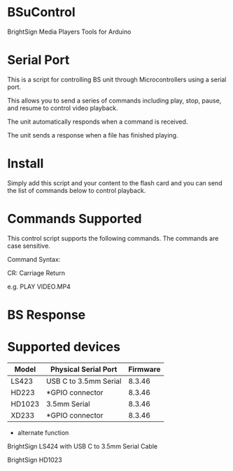 # BSuControl
BrightSign Media Players Tools for Arduino

# Serial Port 

This is a script for controlling BS unit through Microcontrollers using a serial port. 

This allows you to send a series of commands including play, stop, pause, and resume to control video playback.

The unit automatically responds when a command is received. 

The unit sends a response when a file has finished playing.

# Install

Simply add this script and your content to the flash card and you can send the list of commands below to control playback.

# Commands Supported

This control script supports the following commands. The commands are case sensitive.

Command Syntax: <command><space><argument><CR>
  
CR: Carriage Return

e.g.	PLAY VIDEO.MP4 		

# BS Response

<STX><STATUS><ETX>

# Supported devices

|Model  |Physical Serial Port | Firmware|
|---|---|---|
|LS423  |USB C to 3.5mm Serial| 8.3.46 |
|HD223  |*GPIO connector | 8.3.46 |
|HD1023 |3.5mm Serial         | 8.3.46 |
|XD233  |*GPIO connector | 8.3.46 |
  
* alternate function

BrightSign LS424 with USB C to 3.5mm Serial Cable

BrightSign HD1023
